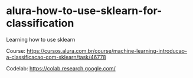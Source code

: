 # alura-how-to-use-sklearn-for-classification

Learning how to use sklearn

Course: https://cursos.alura.com.br/course/machine-learning-introducao-a-classificacao-com-sklearn/task/46778

Codelab: https://colab.research.google.com/